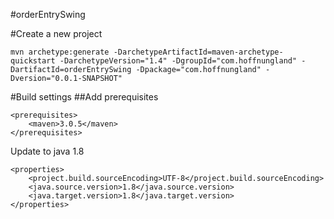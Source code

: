 #orderEntrySwing

#Create a new project

	mvn archetype:generate -DarchetypeArtifactId=maven-archetype-quickstart -DarchetypeVersion="1.4" -DgroupId="com.hoffnungland" -DartifactId=orderEntrySwing -Dpackage="com.hoffnungland" -Dversion="0.0.1-SNAPSHOT"

#Build settings
##Add prerequisites

	<prerequisites>
		<maven>3.0.5</maven>
	</prerequisites>

Update to java 1.8<br>
	
	<properties>
		<project.build.sourceEncoding>UTF-8</project.build.sourceEncoding>
		<java.source.version>1.8</java.source.version>
		<java.target.version>1.8</java.target.version>
	</properties>
